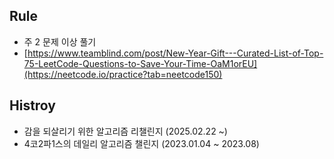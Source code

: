## Rule
- 주 2 문제 이상 풀기
- [https://www.teamblind.com/post/New-Year-Gift---Curated-List-of-Top-75-LeetCode-Questions-to-Save-Your-Time-OaM1orEU](https://neetcode.io/practice?tab=neetcode150)

## Histroy
- 감을 되살리기 위한 알고리즘 리챌린지 (2025.02.22 ~)
- 4코2파1스의 데일리 알고리즘 챌린지 (2023.01.04 ~ 2023.08)
